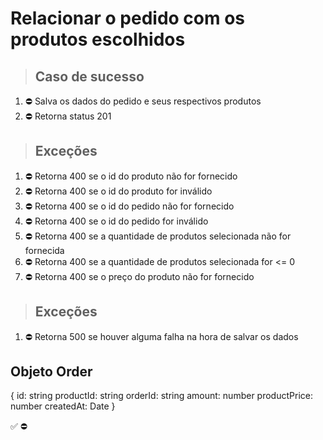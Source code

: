 # Relacionar o pedido com os produtos escolhidos

> ## Caso de sucesso

1. ⛔ Salva os dados do pedido e seus respectivos produtos
2. ⛔ Retorna status 201

> ## Exceções
1. ⛔ Retorna 400 se o id do produto não for fornecido
2. ⛔ Retorna 400 se o id do produto for inválido
3. ⛔ Retorna 400 se o id do pedido não for fornecido
4. ⛔ Retorna 400 se o id do pedido for inválido
5. ⛔ Retorna 400 se a quantidade de produtos selecionada não for fornecida
6. ⛔ Retorna 400 se a quantidade de produtos selecionada for <= 0
7. ⛔ Retorna 400 se o preço do produto não for fornecido

> ## Exceções
1. ⛔ Retorna 500 se houver alguma falha na hora de salvar os dados


## Objeto Order
{
  id: string
  productId: string
  orderId: string
  amount: number
  productPrice: number
  createdAt: Date
}

✅
⛔